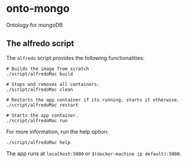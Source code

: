 # onto-mongo
Ontology for mongoDB


## The alfredo script

The ```alfredo``` script provides the following functionalities:

```
# Builds the image from scratch
./script/alfredoMac build

# Stops and removes all containers.
./script/alfredoMac clean

# Restarts the app container if its running, starts it otherwise.
./script/alfredoMac restart

# Starts the app container.
./script/alfredoMac run

```
For more information, run the help option:
```
./script/alfredoMac help
```

The app runs at ```localhost:5000``` or ```$(docker-machine ip default):5000```.
